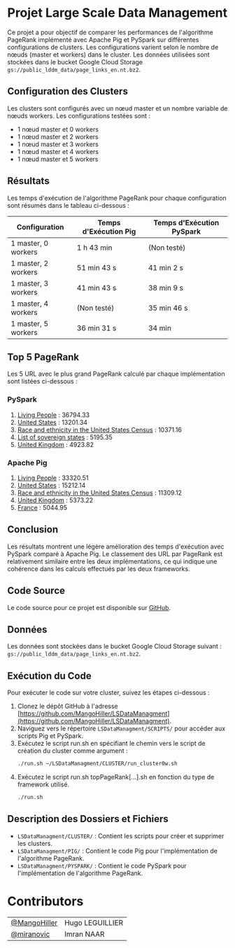# Projet Large Scale Data Management

Ce projet a pour objectif de comparer les performances de l'algorithme PageRank implémenté avec Apache Pig et PySpark sur différentes configurations de clusters. Les configurations varient selon le nombre de nœuds (master et workers) dans le cluster. Les données utilisées sont stockées dans le bucket Google Cloud Storage `gs://public_lddm_data/page_links_en.nt.bz2`.

## Configuration des Clusters

Les clusters sont configurés avec un nœud master et un nombre variable de nœuds workers. Les configurations testées sont :

- 1 nœud master et 0 workers
- 1 nœud master et 2 workers
- 1 nœud master et 3 workers
- 1 nœud master et 4 workers
- 1 nœud master et 5 workers

## Résultats

Les temps d'exécution de l'algorithme PageRank pour chaque configuration sont résumés dans le tableau ci-dessous :

| Configuration       | Temps d'Exécution Pig | Temps d'Exécution PySpark |
|---------------------|-----------------------|---------------------------|
| 1 master, 0 workers | 1 h 43 min            | (Non testé)               |
| 1 master, 2 workers | 51 min 43 s           | 41 min 2 s                |
| 1 master, 3 workers | 41 min 43 s           | 38 min 9 s                |
| 1 master, 4 workers | (Non testé)           | 35 min 46 s               |
| 1 master, 5 workers | 36 min 31 s           | 34 min                    |

## Top 5 PageRank

Les 5 URL avec le plus grand PageRank calculé par chaque implémentation sont listées ci-dessous :

### PySpark

1. [Living People](http://dbpedia.org/resource/Living_people) : 36794.33
2. [United States](http://dbpedia.org/resource/United_States) : 13201.34
3. [Race and ethnicity in the United States Census](http://dbpedia.org/resource/Race_and_ethnicity_in_the_United_States_Census) : 10371.16
4. [List of sovereign states](http://dbpedia.org/resource/List_of_sovereign_states) : 5195.35
5. [United Kingdom](http://dbpedia.org/resource/United_Kingdom) : 4923.82

### Apache Pig

1. [Living People](http://dbpedia.org/resource/Living_people) : 33320.51
2. [United States](http://dbpedia.org/resource/United_States) : 15212.14
3. [Race and ethnicity in the United States Census](http://dbpedia.org/resource/Race_and_ethnicity_in_the_United_States_Census) : 11309.12
4. [United Kingdom](http://dbpedia.org/resource/United_Kingdom) : 5373.22
5. [France](http://dbpedia.org/resource/France) : 5044.95

## Conclusion

Les résultats montrent une légère amélioration des temps d'exécution avec PySpark comparé à Apache Pig. Le classement des URL par PageRank est relativement similaire entre les deux implémentations, ce qui indique une cohérence dans les calculs effectués par les deux frameworks.

## Code Source

Le code source pour ce projet est disponible sur [GitHub](https://github.com/momo54/large_scale_data_management).

## Données

Les données sont stockées dans le bucket Google Cloud Storage suivant : `gs://public_lddm_data/page_links_en.nt.bz2`.

## Exécution du Code

Pour exécuter le code sur votre cluster, suivez les étapes ci-dessous :

1. Clonez le dépôt GitHub à l'adresse [https://github.com/MangoHiller/LSDataManagment](https://github.com/MangoHiller/LSDataManagment).
2. Naviguez vers le répertoire `LSDataManagment/SCRIPTS/` pour accéder aux scripts Pig et PySpark.
3. Exécutez le script run.sh en spécifiant le chemin vers le script de création du cluster comme argument :
   ```bash
   ./run.sh ~/LSDataManagment/CLUSTER/run_cluster0w.sh
4. Exécutez le script run.sh topPageRank[...].sh en fonction du type de framework utilisé.
    ```bash
    ./run.sh 
## Description des Dossiers et Fichiers

- `LSDataManagment/CLUSTER/` : Contient les scripts pour créer et supprimer les clusters.
- `LSDataManagment/PIG/` : Contient le code Pig pour l'implémentation de l'algorithme PageRank.
- `LSDataManagment/PYSPARK/` : Contient le code PySpark pour l'implémentation de l'algorithme PageRank.


# Contributors

|                                                    |                  |
| -------------------------------------------------- | ---------------- |
| [@MangoHiller](https://github.com/MangoHiller)     | Hugo LEGUILLIER  |
| [@miranovic](https://github.com/miranovic)         | Imran NAAR       |
